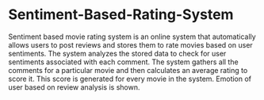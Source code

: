 # Sentiment-Based-Rating-System

Sentiment based movie rating system is an online system that automatically allows users to post reviews and stores them to rate movies based on user sentiments. The system analyzes the stored data to check for user sentiments associated with each comment. The system gathers all the comments for a particular movie and then calculates an average rating to score it. This score is generated for every movie in the system. Emotion of user based on review analysis is shown.
